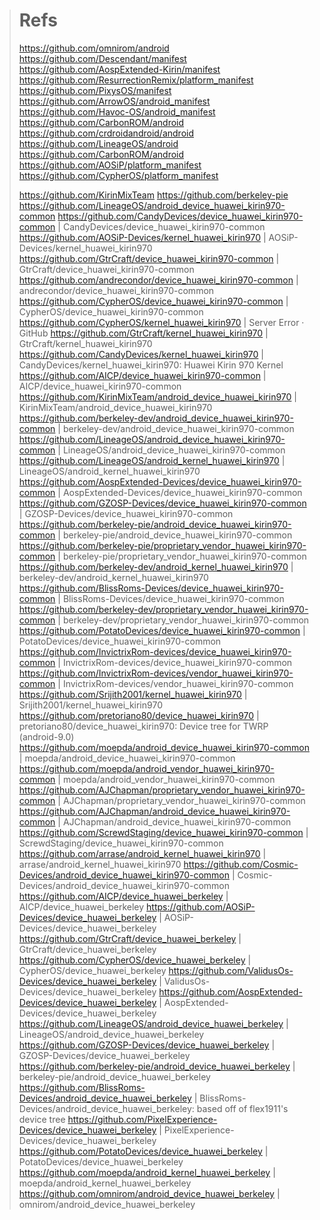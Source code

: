 

> # Refs
> 
> https://github.com/omnirom/android   
> https://github.com/Descendant/manifest    
> https://github.com/AospExtended-Kirin/manifest 
> https://github.com/ResurrectionRemix/platform_manifest 
> https://github.com/PixysOS/manifest 
> https://github.com/ArrowOS/android_manifest 
> https://github.com/Havoc-OS/android_manifest 
> https://github.com/CarbonROM/android 
> https://github.com/crdroidandroid/android 
> https://github.com/LineageOS/android 
> https://github.com/CarbonROM/android 
> https://github.com/AOSiP/platform_manifest 
> https://github.com/CypherOS/platform_manifest
> 
> https://github.com/KirinMixTeam https://github.com/berkeley-pie
> https://github.com/LineageOS/android_device_huawei_kirin970-common
> https://github.com/CandyDevices/device_huawei_kirin970-common |
> CandyDevices/device_huawei_kirin970-common
> https://github.com/AOSiP-Devices/kernel_huawei_kirin970 |
> AOSiP-Devices/kernel_huawei_kirin970
> https://github.com/GtrCraft/device_huawei_kirin970-common |
> GtrCraft/device_huawei_kirin970-common
> https://github.com/andrecondor/device_huawei_kirin970-common |
> andrecondor/device_huawei_kirin970-common
> https://github.com/CypherOS/device_huawei_kirin970-common |
> CypherOS/device_huawei_kirin970-common
> https://github.com/CypherOS/kernel_huawei_kirin970 | Server Error ·
> GitHub https://github.com/GtrCraft/kernel_huawei_kirin970 |
> GtrCraft/kernel_huawei_kirin970
> https://github.com/CandyDevices/kernel_huawei_kirin970 |
> CandyDevices/kernel_huawei_kirin970: Huawei Kirin 970 Kernel
> https://github.com/AICP/device_huawei_kirin970-common |
> AICP/device_huawei_kirin970-common
> https://github.com/KirinMixTeam/android_device_huawei_kirin970 |
> KirinMixTeam/android_device_huawei_kirin970
> https://github.com/berkeley-dev/android_device_huawei_kirin970-common
> | berkeley-dev/android_device_huawei_kirin970-common
> https://github.com/LineageOS/android_device_huawei_kirin970-common |
> LineageOS/android_device_huawei_kirin970-common
> https://github.com/LineageOS/android_kernel_huawei_kirin970 |
> LineageOS/android_kernel_huawei_kirin970
> https://github.com/AospExtended-Devices/device_huawei_kirin970-common
> | AospExtended-Devices/device_huawei_kirin970-common
> https://github.com/GZOSP-Devices/device_huawei_kirin970-common |
> GZOSP-Devices/device_huawei_kirin970-common
> https://github.com/berkeley-pie/android_device_huawei_kirin970-common
> | berkeley-pie/android_device_huawei_kirin970-common
> https://github.com/berkeley-pie/proprietary_vendor_huawei_kirin970-common
> | berkeley-pie/proprietary_vendor_huawei_kirin970-common
> https://github.com/berkeley-dev/android_kernel_huawei_kirin970 |
> berkeley-dev/android_kernel_huawei_kirin970
> https://github.com/BlissRoms-Devices/device_huawei_kirin970-common |
> BlissRoms-Devices/device_huawei_kirin970-common
> https://github.com/berkeley-dev/proprietary_vendor_huawei_kirin970-common
> | berkeley-dev/proprietary_vendor_huawei_kirin970-common
> https://github.com/PotatoDevices/device_huawei_kirin970-common |
> PotatoDevices/device_huawei_kirin970-common
> https://github.com/InvictrixRom-devices/device_huawei_kirin970-common
> | InvictrixRom-devices/device_huawei_kirin970-common
> https://github.com/InvictrixRom-devices/vendor_huawei_kirin970-common
> | InvictrixRom-devices/vendor_huawei_kirin970-common
> https://github.com/Srijith2001/kernel_huawei_kirin970 |
> Srijith2001/kernel_huawei_kirin970
> https://github.com/pretoriano80/device_huawei_kirin970 |
> pretoriano80/device_huawei_kirin970: Device tree for TWRP
> (android-9.0)
> https://github.com/moepda/android_device_huawei_kirin970-common |
> moepda/android_device_huawei_kirin970-common
> https://github.com/moepda/android_vendor_huawei_kirin970-common |
> moepda/android_vendor_huawei_kirin970-common
> https://github.com/AJChapman/proprietary_vendor_huawei_kirin970-common
> | AJChapman/proprietary_vendor_huawei_kirin970-common
> https://github.com/AJChapman/android_device_huawei_kirin970-common |
> AJChapman/android_device_huawei_kirin970-common
> https://github.com/ScrewdStaging/device_huawei_kirin970-common |
> ScrewdStaging/device_huawei_kirin970-common
> https://github.com/arrase/android_kernel_huawei_kirin970 |
> arrase/android_kernel_huawei_kirin970
> https://github.com/Cosmic-Devices/android_device_huawei_kirin970-common
> | Cosmic-Devices/android_device_huawei_kirin970-common
> https://github.com/AICP/device_huawei_berkeley |
> AICP/device_huawei_berkeley
> https://github.com/AOSiP-Devices/device_huawei_berkeley |
> AOSiP-Devices/device_huawei_berkeley
> https://github.com/GtrCraft/device_huawei_berkeley |
> GtrCraft/device_huawei_berkeley
> https://github.com/CypherOS/device_huawei_berkeley |
> CypherOS/device_huawei_berkeley
> https://github.com/ValidusOs-Devices/device_huawei_berkeley |
> ValidusOs-Devices/device_huawei_berkeley
> https://github.com/AospExtended-Devices/device_huawei_berkeley |
> AospExtended-Devices/device_huawei_berkeley
> https://github.com/LineageOS/android_device_huawei_berkeley |
> LineageOS/android_device_huawei_berkeley
> https://github.com/GZOSP-Devices/device_huawei_berkeley |
> GZOSP-Devices/device_huawei_berkeley
> https://github.com/berkeley-pie/android_device_huawei_berkeley |
> berkeley-pie/android_device_huawei_berkeley
> https://github.com/BlissRoms-Devices/android_device_huawei_berkeley |
> BlissRoms-Devices/android_device_huawei_berkeley: based off of
> flex1911's device tree
> https://github.com/PixelExperience-Devices/device_huawei_berkeley |
> PixelExperience-Devices/device_huawei_berkeley
> https://github.com/PotatoDevices/device_huawei_berkeley |
> PotatoDevices/device_huawei_berkeley
> https://github.com/moepda/android_kernel_huawei_berkeley |
> moepda/android_kernel_huawei_berkeley
> https://github.com/omnirom/android_device_huawei_berkeley |
> omnirom/android_device_huawei_berkeley
